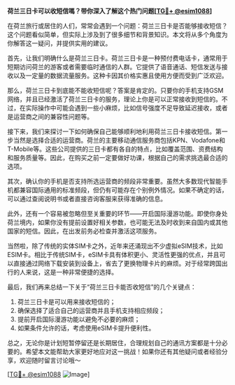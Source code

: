 **荷兰三日卡可以收短信嗎？带你深入了解这个热门问题[[TG💪+ @esim1088](https://t.me/s/esim1088)]**

在荷兰旅行或居住的人们，常常会遇到一个问题：荷兰三日卡是否能够接收短信？这个问题看似简单，但实际上涉及到了很多细节和背景知识。本文将从多个角度为你解答这一疑问，并提供实用的建议。

首先，让我们明确什么是荷兰三日卡。荷兰三日卡是一种预付费电话卡，通常用于短期访问荷兰的游客或者需要临时通信的人群。它提供了语音通话、短信发送与接收以及一定量的数据流量服务。这种卡因其价格实惠且使用方便而受到广泛欢迎。

那么，荷兰三日卡到底能不能收短信呢？答案是肯定的。只要你的手机支持GSM网络，并且已经激活了荷兰三日卡的服务，理论上你是可以正常接收到短信的。不过，在实际操作中可能会遇到一些小麻烦，比如信号强度不足导致延迟接收，或者是运营商之间的兼容性问题等。

接下来，我们来探讨一下如何确保自己能够顺利地利用荷兰三日卡接收短信。第一步当然是选择合适的运营商。荷兰的主要移动通信服务商包括KPN、Vodafone和T-Mobile等。这些公司提供的三日卡都有各自的特点，比如覆盖范围、资费结构和服务质量等。因此，在购买之前一定要做好功课，根据自己的需求挑选最合适的选项。

其次，确认你的手机是否支持所选运营商的频段非常重要。虽然大多数现代智能手机都兼容国际通用的标准频段，但仍有可能存在个别例外情况。如果不确定的话，可以通过查阅说明书或者直接咨询客服来获得准确的信息。

此外，还有一个容易被忽略但至关重要的环节——开启国际漫游功能。即使你身处荷兰境内，如果你没有提前设置好相关参数，也可能无法及时收到来自国内或其他国家的短信。因此，在出发前务必检查并激活这项服务。

当然啦，除了传统的实体SIM卡之外，近年来还涌现出不少虚拟eSIM技术，比如ESIM卡。相比于传统SIM卡，eSIM卡具有体积更小、灵活性更强的优点，并且可以直接通过网络下载安装到设备上，省去了更换物理卡片的麻烦。对于经常跨国出行的人来说，这是一种非常便捷的选择。

最后，我们再来总结一下关于“荷兰三日卡能否收短信”的几个关键点：
1. 荷兰三日卡是可以用来接收短信的；
2. 确保选择了适合自己的运营商并且手机支持相应频段；
3. 提前开启国际漫游功能以避免不必要的麻烦；
4. 如果条件允许的话，考虑使用eSIM卡提升便利性。

总之，无论你是计划短暂停留还是长期居住，合理规划自己的通讯方案都是十分必要的。希望本文能帮助大家更好地应对这一挑战！如果你还有其他疑问或者经验分享，欢迎随时留言讨论哦～

[[TG💪+ @esim1088](https://t.me/s/esim1088) ![Image](https://i.postimg.cc/4NQfJmqS/Snipaste-2025-05-13-00-14-12.png)]